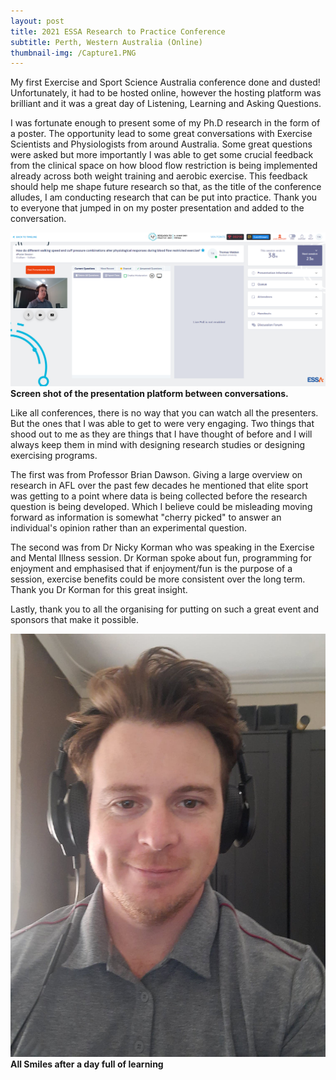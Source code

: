 ```yaml
---
layout: post
title: 2021 ESSA Research to Practice Conference
subtitle: Perth, Western Australia (Online)
thumbnail-img: /Capture1.PNG
---
```


My first Exercise and Sport Science Australia conference done and dusted! Unfortunately, it had to be hosted online, however the hosting platform was brilliant and it was a great day of Listening, Learning and Asking Questions.

I was fortunate enough to present some of my Ph.D research in the form of a poster. The opportunity lead to some great conversations with Exercise Scientists and Physiologists from around Australia. Some great questions were asked but more importantly I was able to get some crucial feedback from the clinical space on how blood flow restriction is being implemented already across both weight training and aerobic exercise. This feedback should help me shape future research so that, as the title of the conference alludes, I am conducting research that can be put into practice. Thank you to everyone that jumped in on my poster presentation and added to the conversation. 

![Photo](/Capture.PNG)
**Screen shot of the presentation platform between conversations.**

Like all conferences, there is no way that you can watch all the presenters. But the ones that I was able to get to were very engaging. Two things that shood out to me as they are things that I have thought of before and I will always keep them in mind with designing research studies or designing exercising programs. 

The first was from Professor Brian Dawson. Giving a large overview on research in AFL over the past few decades he mentioned that elite sport was getting to a point where data is being collected before the research question is being developed. Which I believe could be misleading moving forward as information is somewhat "cherry picked" to answer an individual's opinion rather than an experimental question.

The second was from Dr Nicky Korman who was speaking in the Exercise and Mental Illness session. Dr Korman spoke about fun, programming for enjoyment and emphasised that if enjoyment/fun is the purpose of a session, exercise benefits could be more consistent over the long term. Thank you Dr Korman for this great insight.
   
Lastly, thank you to all the organising for putting on such a great event and sponsors that make it possible.

![Photo](182778976_307000660821056_3532257470043902237_n.jpg)
**All Smiles after a day full of learning**
